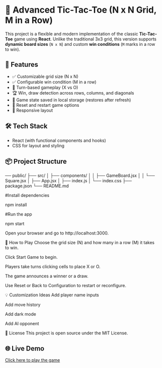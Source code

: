 # 🧠 Advanced Tic-Tac-Toe (N x N Grid, M in a Row)

This project is a flexible and modern implementation of the classic **Tic-Tac-Toe** game using **React**. Unlike the traditional 3x3 grid, this version supports **dynamic board sizes** (`N x N`) and custom **win conditions** (`M` marks in a row to win).

## 🚀 Features

- ✅ Customizable grid size (N x N)
- ✅ Configurable win condition (M in a row)
- 🔁 Turn-based gameplay (X vs O)
- 🏆 Win, draw detection across rows, columns, and diagonals
- 💾 Game state saved in local storage (restores after refresh)
- 🔁 Reset and restart game options
- 📱 Responsive layout

## 🛠 Tech Stack

- React (with functional components and hooks)
- CSS for layout and styling

## 📦 Project Structure

── public/
├── src/
│ ├── components/
│ │ ├── GameBoard.jsx
│ │ └── Square.jsx
│ ├── App.jsx
│ ├── index.js
│ └── index.css
├── package.json
└── README.md

#Install dependencies

npm install

#Run the app

npm start

Open your browser and go to http://localhost:3000.

🧪 How to Play
Choose the grid size (N) and how many in a row (M) it takes to win.

Click Start Game to begin.

Players take turns clicking cells to place X or O.

The game announces a winner or a draw.

Use Reset or Back to Configuration to restart or reconfigure.

💡 Customization Ideas
Add player name inputs

Add move history

Add dark mode

Add AI opponent

📄 License
This project is open source under the MIT License.

## 🌐 Live Demo

[Click here to play the game](https://newtic-tac-toe-game.netlify.app/)

